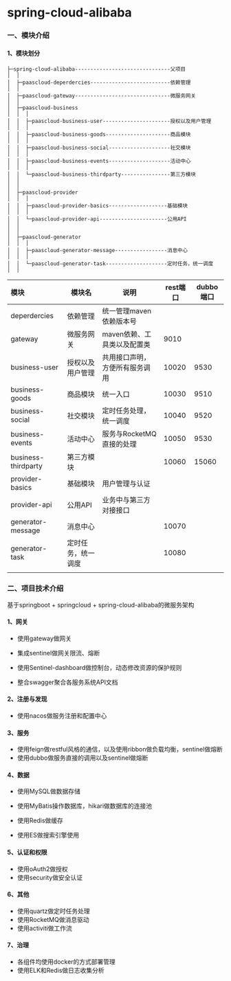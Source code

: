 
# spring-cloud-alibaba
### 一、模块介绍

#### 1、模块划分

```
├─spring-cloud-alibaba-------------------------------父项目
│  │
│  ├─paascloud-deperdercies--------------------------依赖管理
│  │
│  ├─paascloud-gateway-------------------------------微服务网关
│  │
│  ├─paascloud-business
│  │  │
│  │  ├─paascloud-business-user----------------------授权以及用户管理
│  │  │
│  │  ├─paascloud-business-goods---------------------商品模块
│  │  │
│  │  ├─paascloud-business-social--------------------社交模块
│  │  │
│  │  ├─paascloud-business-events--------------------活动中心
│  │  │
│  │  └─paascloud-business-thirdparty----------------第三方模块
│  │  
│  │
│  ├─paascloud-provider
│  │  │
│  │  ├─paascloud-provider-basics-------------------基础模块
│  │  │
│  │  └─paascloud-provider-api----------------------公用API
│  │
│  │
│  ├─paascloud-generator
│  │  │
│  │  ├─paascloud-generator-message-----------------消息中心
│  │  │
│  │  └─paascloud-generator-task--------------------定时任务，统一调度
│  │  
```





| 模块                | 模块名             | 说明                           | rest端口 | dubbo端口 |
| :------------------ | ------------------ | ------------------------------ | -------- | --------- |
| deperdercies        | 依赖管理           | 统一管理maven依赖版本号        |          |           |
| gateway             | 微服务网关         | maven依赖、工具类以及配置类    | 9010     |           |
| business-user       | 授权以及用户管理   | 共用接口声明，方便所有服务调用 | 10020    | 9530      |
| business-goods      | 商品模块           | 统一入口                       | 10030    | 9510      |
| business-social     | 社交模块           | 定时任务处理，统一调度         | 10040    | 9520      |
| business-events     | 活动中心           | 服务与RocketMQ直接的处理       | 10050    | 9530      |
| business-thirdparty | 第三方模块         |                                | 10060    | 15060     |
| provider-basics     | 基础模块           | 用户管理与认证                 |          |           |
| provider-api        | 公用API            | 业务中与第三方对接接口         |          |           |
| generator-message   | 消息中心           |                                | 10070    |           |
| generator-task      | 定时任务，统一调度 |                                | 10080    |           |
|                     |                    |                                |          |           |



### 二、项目技术介绍

基于springboot + springcloud + spring-cloud-alibaba的微服务架构

#### 1、网关

- 使用gateway做网关
- 集成sentinel做网关限流、熔断

- 使用Sentinel-dashboard做控制台，动态修改资源的保护规则
- 整合swagger聚合各服务系统API文档

#### 2、注册与发现

- 使用nacos做服务注册和配置中心

#### 3、服务

- 使用feign做restful风格的通信，以及使用ribbon做负载均衡，sentinel做熔断
- 使用dubbo做服务直接的调用以及sentinel做熔断

#### 4、数据

- 使用MySQL做数据存储

- 使用MyBatis操作数据库，hikari做数据库的连接池
- 使用Redis做缓存
- 使用ES做搜索引擎使用

#### 5、认证和权限

- 使用oAuth2做授权
- 使用security做安全认证

#### 6、其他

- 使用quartz做定时任务处理
- 使用RocketMQ做消息驱动
- 使用activiti做工作流

#### 7、治理

- 各组件均使用docker的方式部署管理
- 使用ELK和Redis做日志收集分析

